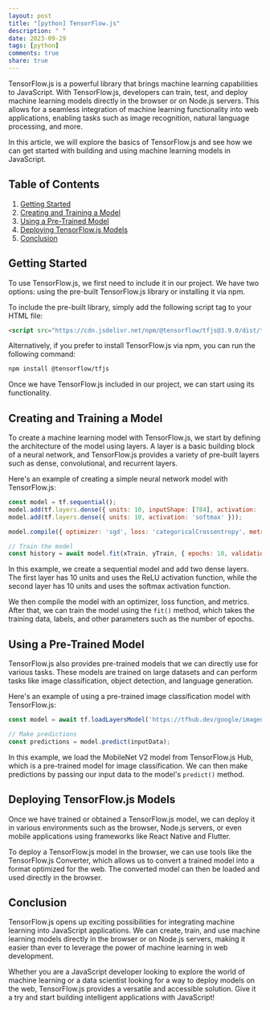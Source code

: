 ```yaml
---
layout: post
title: "[python] TensorFlow.js"
description: " "
date: 2023-09-29
tags: [python]
comments: true
share: true
---
```


TensorFlow.js is a powerful library that brings machine learning capabilities to JavaScript. With TensorFlow.js, developers can train, test, and deploy machine learning models directly in the browser or on Node.js servers. This allows for a seamless integration of machine learning functionality into web applications, enabling tasks such as image recognition, natural language processing, and more.

In this article, we will explore the basics of TensorFlow.js and see how we can get started with building and using machine learning models in JavaScript.

## Table of Contents

1. [Getting Started](#getting-started)
2. [Creating and Training a Model](#creating-and-training-a-model)
3. [Using a Pre-Trained Model](#using-a-pre-trained-model)
4. [Deploying TensorFlow.js Models](#deploying-tensorflowjs-models)
5. [Conclusion](#conclusion)

## Getting Started

To use TensorFlow.js, we first need to include it in our project. We have two options: using the pre-built TensorFlow.js library or installing it via npm.

To include the pre-built library, simply add the following script tag to your HTML file:

```html
<script src="https://cdn.jsdelivr.net/npm/@tensorflow/tfjs@3.9.0/dist/tf.min.js"></script>
```

Alternatively, if you prefer to install TensorFlow.js via npm, you can run the following command:

```bash
npm install @tensorflow/tfjs
```

Once we have TensorFlow.js included in our project, we can start using its functionality.

## Creating and Training a Model

To create a machine learning model with TensorFlow.js, we start by defining the architecture of the model using layers. A layer is a basic building block of a neural network, and TensorFlow.js provides a variety of pre-built layers such as dense, convolutional, and recurrent layers.

Here's an example of creating a simple neural network model with TensorFlow.js:

```javascript
const model = tf.sequential();
model.add(tf.layers.dense({ units: 10, inputShape: [784], activation: 'relu' }));
model.add(tf.layers.dense({ units: 10, activation: 'softmax' }));

model.compile({ optimizer: 'sgd', loss: 'categoricalCrossentropy', metrics: ['accuracy'] });

// Train the model
const history = await model.fit(xTrain, yTrain, { epochs: 10, validationSplit: 0.2 });
```

In this example, we create a sequential model and add two dense layers. The first layer has 10 units and uses the ReLU activation function, while the second layer has 10 units and uses the softmax activation function.

We then compile the model with an optimizer, loss function, and metrics. After that, we can train the model using the `fit()` method, which takes the training data, labels, and other parameters such as the number of epochs.

## Using a Pre-Trained Model

TensorFlow.js also provides pre-trained models that we can directly use for various tasks. These models are trained on large datasets and can perform tasks like image classification, object detection, and language generation.

Here's an example of using a pre-trained image classification model with TensorFlow.js:

```javascript
const model = await tf.loadLayersModel('https://tfhub.dev/google/imagenet/mobilenet_v2_100_224/feature_vector/5');

// Make predictions
const predictions = model.predict(inputData);
```

In this example, we load the MobileNet V2 model from TensorFlow.js Hub, which is a pre-trained model for image classification. We can then make predictions by passing our input data to the model's `predict()` method.

## Deploying TensorFlow.js Models

Once we have trained or obtained a TensorFlow.js model, we can deploy it in various environments such as the browser, Node.js servers, or even mobile applications using frameworks like React Native and Flutter.

To deploy a TensorFlow.js model in the browser, we can use tools like the TensorFlow.js Converter, which allows us to convert a trained model into a format optimized for the web. The converted model can then be loaded and used directly in the browser.

## Conclusion

TensorFlow.js opens up exciting possibilities for integrating machine learning into JavaScript applications. We can create, train, and use machine learning models directly in the browser or on Node.js servers, making it easier than ever to leverage the power of machine learning in web development.

Whether you are a JavaScript developer looking to explore the world of machine learning or a data scientist looking for a way to deploy models on the web, TensorFlow.js provides a versatile and accessible solution. Give it a try and start building intelligent applications with JavaScript!